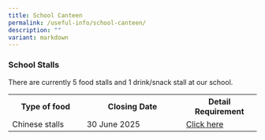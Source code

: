 ```yaml
---
title: School Canteen
permalink: /useful-info/school-canteen/
description: ""
variant: markdown
---
```

<h3>School Stalls</h3>

There are currently 5 food stalls and 1 drink/snack stall at our school.
<table style="width:100%">
<tbody>
<tr>
<th style="width:30%">Type of food</th>
<th style="width:40%">Closing Date</th>
<th style="width:40%">Detail Requirement</th>
</tr>
<tr>

</tr>
<tr>
<td>Chinese stalls</td>
<td>30 June 2025</td>
<td><a href="https://ahmadibrahimsec.moe.edu.sg/school-canteen-advertisement-01/">Click here</a></td>
</tr></tbody></table>